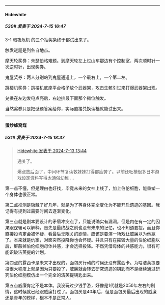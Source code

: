 ﻿
*****

####  Hidewhite  
##### 530#       发表于 2024-7-15 16:47

3-1 暗夜危机 的三个抽奖条终于都试出来了。

触发谜题是到各自地点。

摩天轮奖券：朱瑟伯格难题。到摩天轮左上过山车那边有个控制室，两次顺时针一次逆时针，出现奖券。

鬼屋奖券：两人分别站到鬼屋通道上，一个最右上，一个第二左。

跳楼机奖券：跳楼机底座平台格子放个武器架，攻击生骸引过来打爆武器架出现。

兑换在左边发电点亮后，右边排最下面那个摊位触发。

当然奖券只是把谜题答案给你，实际直接兑换读档就能试出来。


*****

####  蛋炒蜂窝煤  
##### 531#       发表于 2024-7-15 18:37

<blockquote><a href="httphttps://bbs.saraba1st.com/2b/forum.php?mod=redirect&amp;goto=findpost&amp;pid=65572359&amp;ptid=1935276" target="_blank">Hidewhite 发表于 2024-7-13 13:44</a>

通关了。

爆点放后面了，中间环节复读救妹妹打得都疲劳了。以前还吐槽很多日本游戏设定资料写得太通俗幼稚 ...</blockquote>
第一点不懂，但是理由也好找，毕竟未来的女神上线了，加上伯伦细胞，能重塑一个身体也很正常。

第二点推测是隐藏了好几年，就是为了等身体完全变化为不能开启遗迹的基因。我记得有提到过需要时间去逐渐变化。

第三点就是剧本要设计的矛盾冲突点了，只能说确实有漏洞，但是内在有一定的因果跟逻辑可以解释。首先是最终战之前也没有未来的记忆，也不知道要投，而且你直接投肯定会被怀疑，看最后无限关的剧情，应该是要演一场戏让威廉以为他赢了。本来就是仇家，对面突然投降你也会怀疑。并且只有在摧毁大量的伯伦细胞以后，屏蔽掉伯伦细胞母体共感，才会选择投降。不然凭借母体的共感能力，很有可能识破洁芙提的计划。

第四点的露西卡是未来才出现的，面包房行动的时候还没有露西卡。为啥洁芙提要投很大程度上就是因为只要投了，威廉就会转去研究遗迹的钥匙而不是继续通过研究伯伦细胞模仿出一个完全的洁芙提钥匙出来。

第五点威廉肯定不是本体。我没玩过少钱手游，好像是1代就是2050年左右的剧情，这时候就已经跟威廉打过了。面包房是40年后，但是面包房最后出现的威廉还是青年的模样，根本不是正常人。

